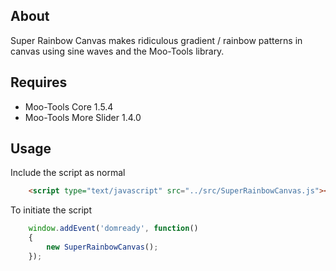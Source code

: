 ## About
Super Rainbow Canvas makes ridiculous gradient / rainbow patterns in canvas using sine waves and the Moo-Tools library.

## Requires
- Moo-Tools Core 1.5.4
- Moo-Tools More Slider 1.4.0

## Usage
Include the script as normal
```html
    <script type="text/javascript" src="../src/SuperRainbowCanvas.js"></script>
```

To initiate the script
```javascript
	window.addEvent('domready', function()
	{
		new SuperRainbowCanvas();
	});
```
